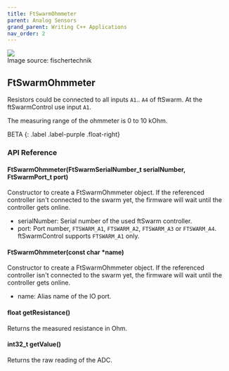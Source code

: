 ```yaml
---
title: FtSwarmOhmmeter
parent: Analog Sensors
grand_parent: Writing C++ Applications
nav_order: 2
---
```


<div class="ftimgdetail"> <img src="../../../assets/img/analog/poti.png"><div>Image source: fischertechnik</div></div>

## FtSwarmOhmmeter

Resistors could be connected to all inputs `A1`.. `A4` of ftSwarm. At the ftSwarmControl use input `A1`.

The measuring range of the ohmmeter is 0 to 10 kOhm.

BETA
{: .label .label-purple .float-right}
### API Reference

#### FtSwarmOhmmeter(FtSwarmSerialNumber_t serialNumber, FtSwarmPort_t port)

Constructor to create a FtSwarmOhmmeter object. If the referenced controller isn't connected to the swarm yet, the firmware will wait until the controller gets online.

- serialNumber: Serial number of the used ftSwarm controller.
- port: Port number, `FTSWARM_A1`, `FTSWARM_A2`, `FTSWARM_A3` or `FTSWARM_A4`. ftSwarmControl supports `FTSWARM_A1` only.

#### FtSwarmOhmmeter(const char *name)

Constructor to create a FtSwarmOhmmeter object. If the referenced controller isn't connected to the swarm yet, the firmware will wait until the controller gets online.

- name: Alias name of the IO port.

####  float getResistance()

Returns the measured resistance in Ohm.

#### int32_t getValue()

Returns the raw reading of the ADC.
